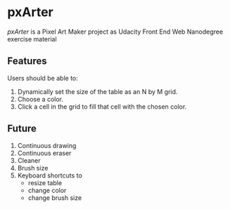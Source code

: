 # pxArter
 *pxArter* is a Pixel Art Maker project as Udacity Front End Web Nanodegree exercise material

## Features
Users should be able to:
  1. Dynamically set the size of the table as an N by M grid.
  2. Choose a color.
  3. Click a cell in the grid to fill that cell with the chosen color.

## Future
 1. Continuous drawing
 2. Continuous eraser
 3. Cleaner
 4. Brush size
 5. Keyboard shortcuts to
    -  resize table
    -  change color
    -  change brush size
